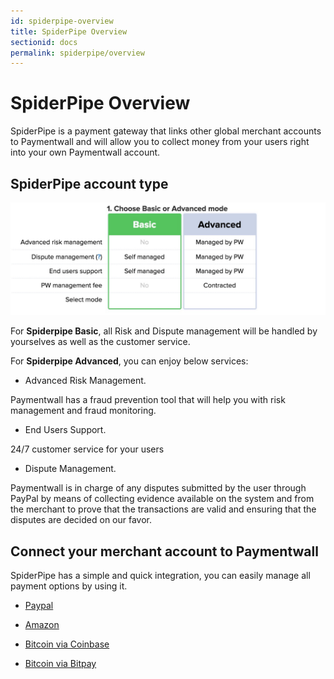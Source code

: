 ```yaml
---
id: spiderpipe-overview
title: SpiderPipe Overview
sectionid: docs
permalink: spiderpipe/overview
---
```


# SpiderPipe Overview

SpiderPipe is a payment gateway that links other global merchant accounts to Paymentwall and will allow you to collect money from your users right into your own Paymentwall account.

## SpiderPipe account type

<div class="docs-img">
	<img src="/textures/pic/spiderpipe/pw-spiderpipe-account-type.png" style="width: 600px">
</div>

For **Spiderpipe Basic**, all Risk and Dispute management will be handled by yourselves as well as the customer service.

For **Spiderpipe Advanced**, you can enjoy below services:
- Advanced Risk Management. 

Paymentwall has a fraud prevention tool that will help you with risk management and fraud monitoring. 

- End Users Support. 

24/7 customer service for your users

- Dispute Management.

Paymentwall is in charge of any disputes submitted by the user through PayPal by means of collecting evidence available on the system and from the merchant to prove that the transactions are valid and ensuring that the disputes are decided on our favor.

## Connect your merchant account to Paymentwall

SpiderPipe has a simple and quick integration, you can easily manage all payment options by using it.

* [Paypal](/spiderpipe/payment-methods/paypal)

* [Amazon](/spiderpipe/payment-methods/amazon)

* [Bitcoin via Coinbase](/spiderpipe/bitcon-coinbase)

* [Bitcoin via Bitpay](/spiderpipe/bitcon-bitpay)

